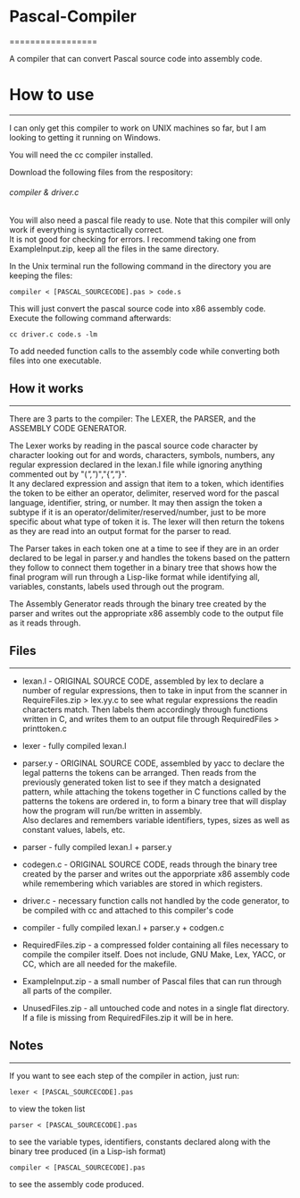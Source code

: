 # Pascal-Compiler
=================

A compiler that can convert Pascal source code into assembly code.

# How to use
-------------

I can only get this compiler to work on UNIX machines so far, but I am looking to getting it running on Windows.

You will need the cc compiler installed.

Download the following files from the respository: 

###### compiler & driver.c

You will also need a pascal file ready to use.  Note that this compiler will only work if everything is syntactically correct.  
It is not good for checking for errors.  I recommend taking one from ExampleInput.zip, keep all the files in the same directory.

In the Unix terminal run the following command in the directory you are keeping the files:

	compiler < [PASCAL_SOURCECODE].pas > code.s

This will just convert the pascal source code into x86 assembly code.  Execute the following command afterwards:

	cc driver.c code.s -lm

To add needed function calls to the assembly code while converting both files into one executable.


## How it works
----------------

There are 3 parts to the compiler: The LEXER, the PARSER, and the ASSEMBLY CODE GENERATOR.  

The Lexer works by reading in the pascal source code character by character looking out for and words, characters, symbols, numbers,
any regular expression declared in the lexan.l file while ignoring anything commented out by  "(*","*)","{*","*}".  
It any declared expression and assign that item to a token, which identifies the token to be either an operator, delimiter,
reserved word for the pascal language, identifier, string, or number.  It may then assign the token a subtype if it is an 
operator/delimiter/reserved/number, just to be more specific about what type of token it is.  The lexer will then return the 
tokens as they are read into an output format for the parser to read.

The Parser takes in each token one at a time to see if they are in an order declared to be legal in parser.y and handles the tokens
based on the pattern they follow to connect them together in a binary tree that shows how the final program will run through a
Lisp-like format while identifying all, variables, constants, labels used through out the program.

The Assembly Generator reads through the binary tree created by the parser and writes out the appropriate x86 assembly code to the
output file as it reads through.

## Files
---------

* lexan.l - ORIGINAL SOURCE CODE, assembled by lex to declare a number of regular expressions, then to take in input from the scanner 
in RequireFiles.zip > lex.yy.c to see what regular expressions the readin characters match. Then labels them accordingly through
functions written in C, and writes them to an output file through RequiredFiles > printtoken.c

* lexer - fully compiled lexan.l

* parser.y - ORIGINAL SOURCE CODE, assembled by yacc to declare the legal patterns the tokens can be arranged.  Then reads from the
previously generated token list to see if they match a designated pattern, while attaching the tokens together in C functions called
by the patterns the tokens are ordered in, to form a binary tree that will display how the program will run/be written in assembly.  
Also declares and remembers variable identifiers, types, sizes as well as constant values, labels, etc.

* parser - fully compiled lexan.l + parser.y

* codegen.c - ORIGINAL SOURCE CODE, reads through the binary tree created by the parser and writes out the
apporpriate x86 assembly code while remembering which variables are stored in which registers.

* driver.c - necessary function calls not handled by the code generator, to be compiled with cc and attached to this 
compiler's code

* compiler - fully compiled lexan.l + parser.y + codgen.c

* RequiredFiles.zip - a compressed folder containing all files necessary to compile the compiler itself.  Does not include,
GNU Make, Lex, YACC, or CC, which are all needed for the makefile.

* ExampleInput.zip - a small number of Pascal files that can run through all parts of the compiler.

* UnusedFiles.zip - all untouched code and notes in a single flat directory.  If a file is missing from RequiredFiles.zip it will be in here.


## Notes
---------

If you want to see each step of the compiler in action, just run:

	lexer < [PASCAL_SOURCECODE].pas

to view the token list

	parser < [PASCAL_SOURCECODE].pas

to see the variable types, identifiers, constants declared along with the binary tree produced (in a Lisp-ish format)

	compiler < [PASCAL_SOURCECODE].pas

to see the assembly code produced.
